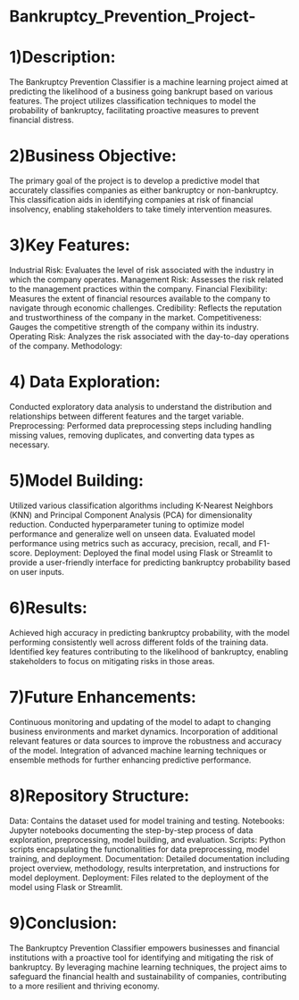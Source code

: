 # Bankruptcy_Prevention_Project-

# 1)Description:

The Bankruptcy Prevention Classifier is a machine learning project aimed at predicting the likelihood of a business going bankrupt based on various features. The project utilizes classification techniques to model the probability of bankruptcy, facilitating proactive measures to prevent financial distress.

# 2)Business Objective:

The primary goal of the project is to develop a predictive model that accurately classifies companies as either bankruptcy or non-bankruptcy. This classification aids in identifying companies at risk of financial insolvency, enabling stakeholders to take timely intervention measures.

# 3)Key Features:

Industrial Risk: Evaluates the level of risk associated with the industry in which the company operates.
Management Risk: Assesses the risk related to the management practices within the company.
Financial Flexibility: Measures the extent of financial resources available to the company to navigate through economic challenges.
Credibility: Reflects the reputation and trustworthiness of the company in the market.
Competitiveness: Gauges the competitive strength of the company within its industry.
Operating Risk: Analyzes the risk associated with the day-to-day operations of the company.
Methodology:

# 4) Data Exploration:
Conducted exploratory data analysis to understand the distribution and relationships between different features and the target variable.
Preprocessing: Performed data preprocessing steps including handling missing values, removing duplicates, and converting data types as necessary.

# 5)Model Building:
Utilized various classification algorithms including K-Nearest Neighbors (KNN) and Principal Component Analysis (PCA) for dimensionality reduction.
Conducted hyperparameter tuning to optimize model performance and generalize well on unseen data.
Evaluated model performance using metrics such as accuracy, precision, recall, and F1-score.
Deployment: Deployed the final model using Flask or Streamlit to provide a user-friendly interface for predicting bankruptcy probability based on user inputs.

# 6)Results:
Achieved high accuracy in predicting bankruptcy probability, with the model performing consistently well across different folds of the training data.
Identified key features contributing to the likelihood of bankruptcy, enabling stakeholders to focus on mitigating risks in those areas.

# 7)Future Enhancements:
Continuous monitoring and updating of the model to adapt to changing business environments and market dynamics.
Incorporation of additional relevant features or data sources to improve the robustness and accuracy of the model.
Integration of advanced machine learning techniques or ensemble methods for further enhancing predictive performance.

# 8)Repository Structure:
Data: Contains the dataset used for model training and testing.
Notebooks: Jupyter notebooks documenting the step-by-step process of data exploration, preprocessing, model building, and evaluation.
Scripts: Python scripts encapsulating the functionalities for data preprocessing, model training, and deployment.
Documentation: Detailed documentation including project overview, methodology, results interpretation, and instructions for model deployment.
Deployment: Files related to the deployment of the model using Flask or Streamlit.

# 9)Conclusion:
The Bankruptcy Prevention Classifier empowers businesses and financial institutions with a proactive tool for identifying and mitigating the risk of bankruptcy. By leveraging machine learning techniques, the project aims to safeguard the financial health and sustainability of companies, contributing to a more resilient and thriving economy.






